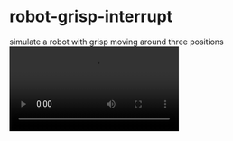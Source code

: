 # robot-grisp-interrupt
simulate a robot with grisp moving around three positions
![](2025-04-24_15-50-16.mp4)

